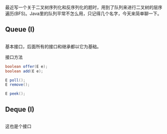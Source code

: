 
最近写一个关于二叉树序列化和反序列化的题时，用到了队列来进行二叉树的层序遍历(BFS)。Java里的队列平常不怎么用，只记得几个名字，今天来简单聊一下。

## Queue (I)
```java
```
基本接口，后面所有的接口和继承都以它为基础。

接口方法
```java
boolean offer(E e);
boolean add(E e);

E poll();
E remove();

E peek();

```

## Deque (I)
```java

```
这也是个接口
